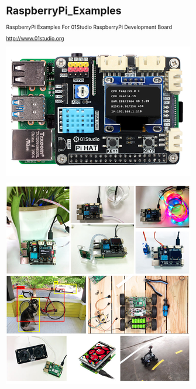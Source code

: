 # RaspberryPi_Examples
RaspberryPi Examples For 01Studio RaspberryPi Development Board

http://www.01studio.org

![01Studio](https://github.com/01studio-lab/RaspberryPi_Examples/blob/master/RaspBerryPi_01Studio.png)

![Demos](https://github.com/01studio-lab/RaspberryPi_Examples/blob/master/Raspberry_demos.jpg)

